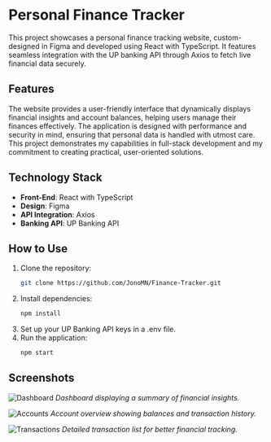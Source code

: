 # Personal Finance Tracker

This project showcases a personal finance tracking website, custom-designed in Figma and developed using React with TypeScript. It features seamless integration with the UP banking API through Axios to fetch live financial data securely. 

## Features

The website provides a user-friendly interface that dynamically displays financial insights and account balances, helping users manage their finances effectively. The application is designed with performance and security in mind, ensuring that personal data is handled with utmost care. This project demonstrates my capabilities in full-stack development and my commitment to creating practical, user-oriented solutions.

## Technology Stack

- **Front-End**: React with TypeScript
- **Design**: Figma
- **API Integration**: Axios
- **Banking API**: UP Banking API

## How to Use

1. Clone the repository:
   ```bash
   git clone https://github.com/JonoMN/Finance-Tracker.git
2. Install dependencies:
   ```bash
   npm install
3. Set up your UP Banking API keys in a .env file.
4. Run the application:
   ```bash
   npm start

## Screenshots

![Dashboard](https://github.com/JonoMN/Finance-Tracker/assets/81200835/cd2c0917-5a60-4294-bc97-04681fe9b2ed)
*Dashboard displaying a summary of financial insights.*

![Accounts](https://github.com/JonoMN/Finance-Tracker/assets/81200835/a74e580b-0a9f-401f-9dcc-ef4b9cc5a04d)
*Account overview showing balances and transaction history.*

![Transactions](https://github.com/JonoMN/Finance-Tracker/assets/81200835/b71f75d1-e38a-421b-85df-87a71ab6903b)
*Detailed transaction list for better financial tracking.*
